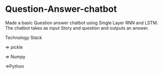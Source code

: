 # Question-Answer-chatbot

Made a basic Question answer chatbot using Single Layer RNN and LSTM. 
The chatbot takes as input Story and question and outputs an answer.

Technology Stack

=> pickle

=> Numpy

=>Python

